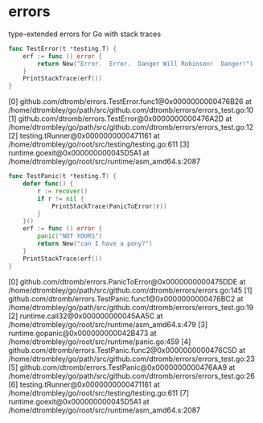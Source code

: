 # errors

type-extended errors for Go with stack traces

```go  
func TestError(t *testing.T) {
	erf := func () error {
		return New("Error.  Error.  Danger Will Robinson!  Danger!")
	}
	PrintStackTrace(erf())
}
```

[0] github.com/dtromb/errors.TestError.func1@0x0000000000476B26 at /home/dtrombley/go/path/src/github.com/dtromb/errors/errors_test.go:10
[1] github.com/dtromb/errors.TestError@0x0000000000476A2D at /home/dtrombley/go/path/src/github.com/dtromb/errors/errors_test.go:12
[2] testing.tRunner@0x0000000000471161 at /home/dtrombley/go/root/src/testing/testing.go:611
[3] runtime.goexit@0x000000000045D5A1 at /home/dtrombley/go/root/src/runtime/asm_amd64.s:2087

```go 
func TestPanic(t *testing.T) {
	defer func() {
		r := recover()
		if r != nil {
			PrintStackTrace(PanicToError(r))
		}
	}()
	erf := func () error {
		panic("NOT YOURS")
		return New("can I have a pony?")
	}
	PrintStackTrace(erf())
}
```


[0] github.com/dtromb/errors.PanicToError@0x0000000000475DDE at /home/dtrombley/go/path/src/github.com/dtromb/errors/errors.go:145
[1] github.com/dtromb/errors.TestPanic.func1@0x0000000000476BC2 at /home/dtrombley/go/path/src/github.com/dtromb/errors/errors_test.go:19
[2] runtime.call32@0x000000000045AA5C at /home/dtrombley/go/root/src/runtime/asm_amd64.s:479
[3] runtime.gopanic@0x000000000042B473 at /home/dtrombley/go/root/src/runtime/panic.go:459
[4] github.com/dtromb/errors.TestPanic.func2@0x0000000000476C5D at /home/dtrombley/go/path/src/github.com/dtromb/errors/errors_test.go:23
[5] github.com/dtromb/errors.TestPanic@0x0000000000476AA9 at /home/dtrombley/go/path/src/github.com/dtromb/errors/errors_test.go:26
[6] testing.tRunner@0x0000000000471161 at /home/dtrombley/go/root/src/testing/testing.go:611
[7] runtime.goexit@0x000000000045D5A1 at /home/dtrombley/go/root/src/runtime/asm_amd64.s:2087
